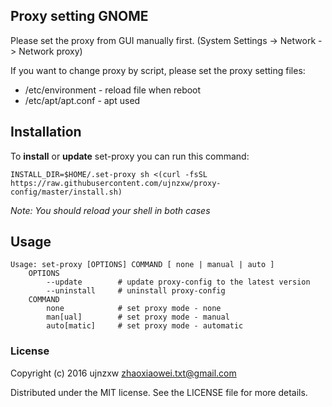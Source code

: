 ## Proxy setting GNOME

Please set the proxy from GUI manually first.
(System Settings -> Network -> Network proxy)

If you want to change proxy by script, please
set the proxy setting files:
- /etc/environment  - reload file when reboot
- /etc/apt/apt.conf - apt used

## Installation

To **install** or **update** set-proxy you can run this command:

`INSTALL_DIR=$HOME/.set-proxy sh <(curl -fsSL https://raw.githubusercontent.com/ujnzxw/proxy-config/master/install.sh)`


_Note: You should reload your shell in both cases_

## Usage
```
Usage: set-proxy [OPTIONS] COMMAND [ none | manual | auto ]
    OPTIONS
        --update        # update proxy-config to the latest version
        --uninstall     # uninstall proxy-config
    COMMAND
        none            # set proxy mode - none
        man[ual]        # set proxy mode - manual
        auto[matic]     # set proxy mode - automatic
```


### License
Copyright (c) 2016 ujnzxw <zhaoxiaowei.txt@gmail.com>

Distributed under the MIT license. See the LICENSE file for more details.
